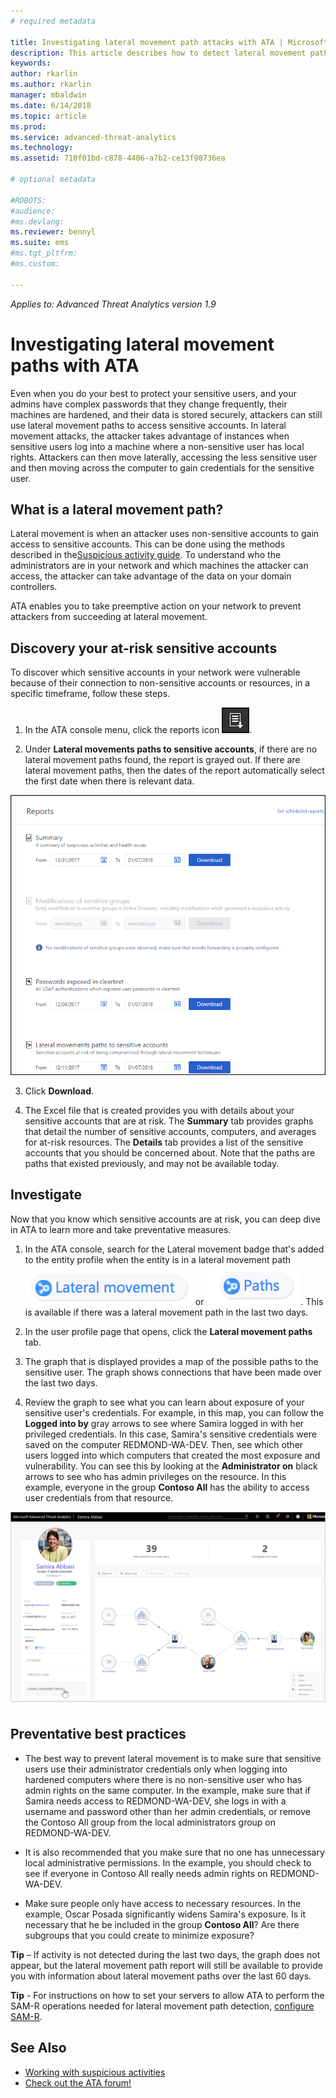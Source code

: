 ```yaml
---
# required metadata

title: Investigating lateral movement path attacks with ATA | Microsoft Docs
description: This article describes how to detect lateral movement path attacks with Advanced Threat Analytics (ATA).
keywords:
author: rkarlin
ms.author: rkarlin
manager: mbaldwin
ms.date: 6/14/2018
ms.topic: article
ms.prod:
ms.service: advanced-threat-analytics
ms.technology:
ms.assetid: 710f01bd-c878-4406-a7b2-ce13f98736ea

# optional metadata

#ROBOTS:
#audience:
#ms.devlang:
ms.reviewer: bennyl
ms.suite: ems
#ms.tgt_pltfrm:
#ms.custom:

---
```


*Applies to: Advanced Threat Analytics version 1.9*

# Investigating lateral movement paths with ATA

Even when you do your best to protect your sensitive users, and your admins have complex passwords that they change frequently, their machines are hardened, and their data is stored securely, attackers can still use lateral movement paths to access sensitive accounts. In lateral movement attacks, the attacker takes advantage of instances when sensitive users log into a machine where a non-sensitive user has local rights. Attackers can then move laterally, accessing the less sensitive user and then moving across the computer to gain credentials for the sensitive user. 

## What is a lateral movement path?

Lateral movement is when an attacker uses non-sensitive accounts to gain access to sensitive accounts. This can be done using the methods described in the[Suspicious activity guide](suspicious-activity-guide.md). To understand who the administrators are in your network and which machines the attacker can access, the attacker can take advantage of the data on your domain controllers. 

ATA enables you to take preemptive action on your network to prevent attackers from succeeding at lateral movement.

## Discovery your at-risk sensitive accounts

To discover which sensitive accounts in your network were vulnerable because of their connection to non-sensitive accounts or resources, in a specific timeframe, follow these steps. 

1. In the ATA console menu, click the reports icon ![reports icon](./media/ata-report-icon.png).

2. Under **Lateral movements paths to sensitive accounts**, if there are no lateral movement paths found, the report is grayed out. If there are lateral movement paths, then the dates of the report automatically select the first date when there is relevant data. 

 ![reports](./media/reports.png)

3. Click **Download**.

3. The Excel file that is created provides you with details about your sensitive accounts that are at risk. The **Summary** tab provides graphs that detail the number of sensitive accounts, computers, and averages for at-risk resources. The **Details** tab provides a list of the sensitive accounts that you should be concerned about. Note that the paths are paths that existed previously, and may not be available today.


## Investigate

Now that you know which sensitive accounts are at risk, you can deep dive in ATA to learn more and take preventative measures.

1. In the ATA console, search for the Lateral movement badge that's added to the entity profile when the entity is in a lateral movement path ![lateral icon](./media/lateral-movement-icon.png) or ![path icon](./media/paths-icon.png). This is available if there was a lateral movement path in the last two days.

2. In the user profile page that opens, click the **Lateral movement paths** tab.

3. The graph that is displayed provides a map of the possible paths to the sensitive user. The graph shows connections that have been made over the last two days.

4. Review the graph to see what you can learn about exposure of your sensitive user's credentials. For example, in this map, you can follow the **Logged into by** gray arrows to see where Samira logged in with her privileged credentials. In this case, Samira's sensitive credentials were saved on the computer REDMOND-WA-DEV. Then, see which other users logged into which computers that created the most exposure and vulnerability. You can see this by looking at the **Administrator on** black arrows to see who has admin privileges on the resource. In this example, everyone in the group **Contoso All** has the ability to access user credentials from that resource.  

 ![user profile lateral movement paths](media/user-profile-lateral-movement-paths.png)


## Preventative best practices

- The best way to prevent lateral movement is to make sure that sensitive users use their administrator credentials only when logging into hardened computers where there is no non-sensitive user who has admin rights on the same computer. In the example, make sure that if Samira needs access to REDMOND-WA-DEV, she logs in with a username and password other than her admin credentials, or remove the Contoso All group from the local administrators group on REDMOND-WA-DEV.

- It is also recommended that you make sure that no one has unnecessary local administrative permissions. In the example, you should check to see if everyone in Contoso All really needs admin rights on REDMOND-WA-DEV.

- Make sure people only have access to necessary resources. In the example, Oscar Posada significantly widens Samira's exposure. Is it necessary that he be included in the group **Contoso All**? Are there subgroups that you could create to minimize exposure?

**Tip** – If activity is not detected during the last two days, the graph does not appear, but the lateral movement path report will still be available to provide you with information about lateral movement paths over the last 60 days.

**Tip** - For instructions on how to set your servers to allow ATA to perform the SAM-R operations needed for lateral movement path detection, [configure SAM-R](install-ata-step9-samr.md).




## See Also
- [Working with suspicious activities](working-with-suspicious-activities.md)
- [Check out the ATA forum!](https://social.technet.microsoft.com/Forums/security/home?forum=mata)
